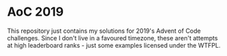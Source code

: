 AoC 2019
========

This repository just contains my solutions for 2019's Advent of
Code challenges. Since I don't live in a favoured timezone, these
aren't attempts at high leaderboard ranks - just some examples
licensed under the WTFPL.
